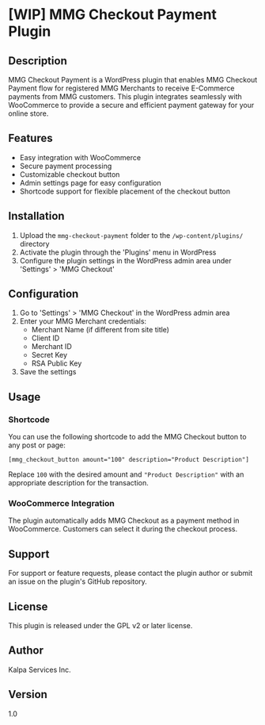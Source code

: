 # [WIP] MMG Checkout Payment Plugin

## Description

MMG Checkout Payment is a WordPress plugin that enables MMG Checkout Payment flow for registered MMG Merchants to receive E-Commerce payments from MMG customers. This plugin integrates seamlessly with WooCommerce to provide a secure and efficient payment gateway for your online store.

## Features

- Easy integration with WooCommerce
- Secure payment processing
- Customizable checkout button
- Admin settings page for easy configuration
- Shortcode support for flexible placement of the checkout button

## Installation

1. Upload the `mmg-checkout-payment` folder to the `/wp-content/plugins/` directory
2. Activate the plugin through the 'Plugins' menu in WordPress
3. Configure the plugin settings in the WordPress admin area under 'Settings' > 'MMG Checkout'

## Configuration

1. Go to 'Settings' > 'MMG Checkout' in the WordPress admin area
2. Enter your MMG Merchant credentials:
   - Merchant Name (if different from site title)
   - Client ID
   - Merchant ID
   - Secret Key
   - RSA Public Key
3. Save the settings

## Usage

### Shortcode

You can use the following shortcode to add the MMG Checkout button to any post or page:

```
[mmg_checkout_button amount="100" description="Product Description"]
```

Replace `100` with the desired amount and `"Product Description"` with an appropriate description for the transaction.

### WooCommerce Integration

The plugin automatically adds MMG Checkout as a payment method in WooCommerce. Customers can select it during the checkout process.

## Support

For support or feature requests, please contact the plugin author or submit an issue on the plugin's GitHub repository.

## License

This plugin is released under the GPL v2 or later license.

## Author

Kalpa Services Inc.

## Version

1.0
